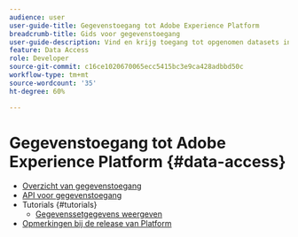 ```yaml
---
audience: user
user-guide-title: Gegevenstoegang tot Adobe Experience Platform
breadcrumb-title: Gids voor gegevenstoegang
user-guide-description: Vind en krijg toegang tot opgenomen datasets in Experience Platform.
feature: Data Access
role: Developer
source-git-commit: c16ce1020670065ecc5415bc3e9ca428adbbd50c
workflow-type: tm+mt
source-wordcount: '35'
ht-degree: 60%

---
```



# Gegevenstoegang tot Adobe Experience Platform {#data-access}

- [Overzicht van gegevenstoegang](home.md)
- [API voor gegevenstoegang](api.md)
- Tutorials {#tutorials}
   - [Gegevenssetgegevens weergeven](tutorials/dataset-data.md)
- [Opmerkingen bij de release van Platform](https://www.adobe.com/go/platform-release-notes-en)